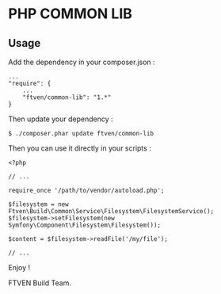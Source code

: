 # PHP COMMON LIB

## Usage

Add the dependency in your composer.json :

    ...
    "require": {
        ...
        "ftven/common-lib": "1.*"
    }

Then update your dependency :

    $ ./composer.phar update ftven/common-lib

Then you can use it directly in your scripts :

    <?php

    // ...

    require_once '/path/to/vendor/autoload.php';

    $filesystem = new Ftven\Build\Common\Service\Filesystem\FilesystemService();
    $filesystem->setFilesystem(new Symfony\Component\Filesystem\Filesystem());

    $content = $filesystem->readFile('/my/file');

    // ...

Enjoy !

FTVEN Build Team.
